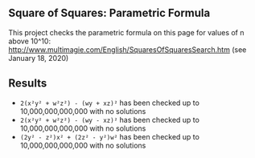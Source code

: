 ## Square of Squares: Parametric Formula

This project checks the parametric formula on this page for values of n above 10^10:
http://www.multimagie.com/English/SquaresOfSquaresSearch.htm (see January 18, 2020)

## Results

- `2(x²y² + w²z²) - (wy + xz)²` has been checked up to 10,000,000,000,000 with no solutions
- `2(x²y² + w²z²) - (wy - xz)²` has been checked up to 10,000,000,000,000 with no solutions
- `(2y² - z²)x² + (2z² - y²)w²` has been checked up to 10,000,000,000,000 with no solutions

